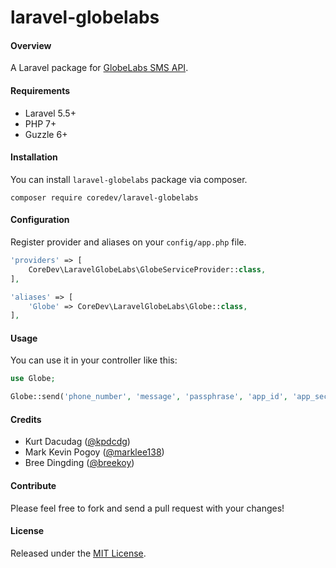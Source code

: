 # laravel-globelabs

#### Overview

A Laravel package for [GlobeLabs SMS API](http://www.globelabs.com.ph/#!/developer/api/sms).



#### Requirements

- Laravel 5.5+
- PHP 7+
- Guzzle 6+



#### Installation

You can install `laravel-globelabs` package via composer.

```
composer require coredev/laravel-globelabs
```



#### Configuration

Register provider and aliases on your `config/app.php` file.

```php
'providers' => [
    CoreDev\LaravelGlobeLabs\GlobeServiceProvider::class,
],

'aliases' => [
    'Globe' => CoreDev\LaravelGlobeLabs\Globe::class,
],
```



#### Usage

You can use it in your controller like this: 

```php
use Globe;

Globe::send('phone_number', 'message', 'passphrase', 'app_id', 'app_secret', 'short_code');
```



#### Credits

- Kurt Dacudag ([@kpdcdg](https://github.com/kpdcdg))
- Mark Kevin Pogoy ([@marklee138](https://github.com/marklee138/))
- Bree Dingding ([@breekoy](https://github.com/breekoy))



#### Contribute

Please feel free to fork and send a pull request with your changes!



#### License

Released under the [MIT License](https://github.com/coredevsolutions/laravel-globelabs/blob/master/LICENSE).

